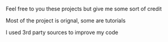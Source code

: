 Feel free to you these projects but give me some sort of credit

Most of the project is orignal, some are tutorials

I used 3rd party sources to improve my code

